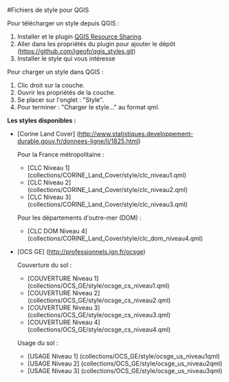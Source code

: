 #Fichiers de style pour QGIS

Pour télécharger un style depuis QGIS :

1. Installer et le plugin [QGIS Resource Sharing](http://www.akbargumbira.com/qgis_resources_sharing/).
2. Aller dans les propriétés du plugin pour ajouter le dépôt (https://github.com/igeofr/qgis_styles.git)
3. Installer le style qui vous intéresse

Pour charger un style dans QGIS :

1. Clic droit sur la couche.
2. Ouvrir les propriétés de la couche.
3. Se placer sur l'onglet : "Style".
4. Pour terminer : "Charger le style..." au format qml.  

**Les styles disponibles :**
- [Corine Land Cover] (http://www.statistiques.developpement-durable.gouv.fr/donnees-ligne/li/1825.html)

  Pour la France métropolitaine :
    - [CLC Niveau 1] (collections/CORINE_Land_Cover/style/clc_niveau1.qml)
    - [CLC Niveau 2] (collections/CORINE_Land_Cover/style/clc_niveau2.qml)
    - [CLC Niveau 3] (collections/CORINE_Land_Cover/style/clc_niveau3.qml)

  Pour les départements d'outre-mer (DOM) :
    - [CLC DOM Niveau 4] (collections/CORINE_Land_Cover/style/clc_dom_niveau4.qml)
 
- [OCS GE] (http://professionnels.ign.fr/ocsge)
 
  Couverture du sol :
    - [COUVERTURE Niveau 1] (collections/OCS_GE/style/ocsge_cs_niveau1.qml)
    - [COUVERTURE Niveau 2] (collections/OCS_GE/style/ocsge_cs_niveau2.qml)
    - [COUVERTURE Niveau 3] (collections/OCS_GE/style/ocsge_cs_niveau3.qml)
    - [COUVERTURE Niveau 4] (collections/OCS_GE/style/ocsge_cs_niveau4.qml)
    
  Usage du sol : 
    - [USAGE Niveau 1] (collections/OCS_GE/style/ocsge_us_niveau1qml)
    - [USAGE Niveau 2] (collections/OCS_GE/style/ocsge_us_niveau2qml)
    - [USAGE Niveau 3] (collections/OCS_GE/style/ocsge_us_niveau3qml)
